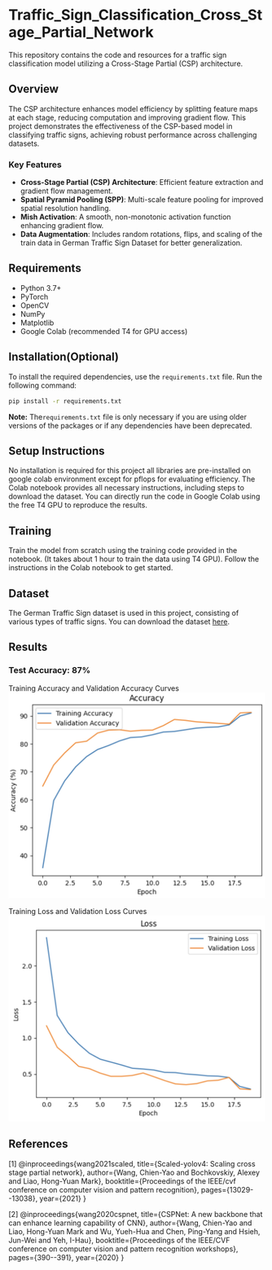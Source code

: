 # Traffic_Sign_Classification_Cross_Stage_Partial_Network


This repository contains the code and resources for a traffic sign classification model utilizing a Cross-Stage Partial (CSP) architecture. 

## Overview
The CSP architecture enhances model efficiency by splitting feature maps at each stage, reducing computation and improving gradient flow. This project demonstrates the effectiveness of the CSP-based model in classifying traffic signs, achieving robust performance across challenging datasets.

### Key Features
- **Cross-Stage Partial (CSP) Architecture**: Efficient feature extraction and gradient flow management.
- **Spatial Pyramid Pooling (SPP)**: Multi-scale feature pooling for improved spatial resolution handling.
- **Mish Activation**: A smooth, non-monotonic activation function enhancing gradient flow.
- **Data Augmentation**: Includes random rotations, flips, and scaling of the train data in German Traffic Sign Dataset for better generalization.

## Requirements
- Python 3.7+
- PyTorch
- OpenCV
- NumPy
- Matplotlib
- Google Colab (recommended T4 for GPU access)

## Installation(Optional)

To install the required dependencies, use the `requirements.txt` file. Run the following command:

```bash
pip install -r requirements.txt
```
**Note:** The`requirements.txt` file is only necessary if you are using older versions of the packages or if any dependencies have been deprecated.

## Setup Instructions

No installation is required for this project all libraries are pre-installed on google colab environment except for pflops for evaluating efficiency. The Colab notebook provides all necessary instructions, including steps to download the dataset. You can directly run the code in Google Colab using the free T4 GPU to reproduce the results. 

## Training 
Train the model from scratch using the training code provided in the notebook. (It takes about 1 hour to train the data using T4 GPU). 
Follow the instructions in the Colab notebook to get started. 


## Dataset

The German Traffic Sign dataset is used in this project, consisting of various types of traffic signs. You can download the dataset [here](https://benchmark.ini.rub.de/gtsrb_news.html).

## Results
### Test Accuracy: 87%
Training Accuracy and Validation Accuracy Curves
![Training Accuracy and Validation Accuracy Curves](accuracy.png)

Training Loss and Validation Loss Curves
![Training Loss and Validation Loss Curves](Loss.png)

## References

[1] @inproceedings{wang2021scaled,
  title={Scaled-yolov4: Scaling cross stage partial network},
  author={Wang, Chien-Yao and Bochkovskiy, Alexey and Liao, Hong-Yuan Mark},
  booktitle={Proceedings of the IEEE/cvf conference on computer vision and pattern recognition},
  pages={13029--13038},
  year={2021}
}

[2] @inproceedings{wang2020cspnet,
  title={CSPNet: A new backbone that can enhance learning capability of CNN},
  author={Wang, Chien-Yao and Liao, Hong-Yuan Mark and Wu, Yueh-Hua and Chen, Ping-Yang and Hsieh, Jun-Wei and Yeh, I-Hau},
  booktitle={Proceedings of the IEEE/CVF conference on computer vision and pattern recognition workshops},
  pages={390--391},
  year={2020}
}
